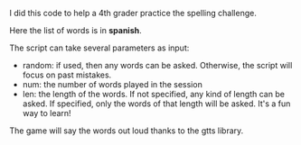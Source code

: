 I did this code to help a 4th grader practice the spelling challenge.

Here the list of words is in **spanish**.

The script can take several parameters as input:
- random: if used, then any words can be asked. Otherwise, the script will focus on past mistakes.
- num: the number of words played in the session
- len: the length of the words. If not specified, any kind of length can be asked.
If specified, only the words of that length will be asked. It's a fun way to learn!

The game will say the words out loud thanks to the gtts library.
